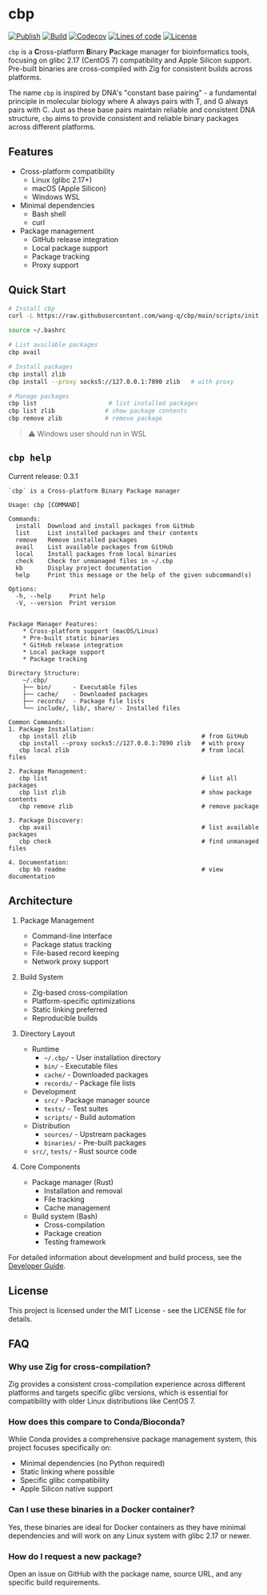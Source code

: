 # cbp

[![Publish](https://github.com/wang-q/cbp/actions/workflows/publish.yml/badge.svg)](https://github.com/wang-q/cbp/actions)
[![Build](https://github.com/wang-q/cbp/actions/workflows/build.yml/badge.svg)](https://github.com/wang-q/cbp/actions)
[![Codecov](https://img.shields.io/codecov/c/github/wang-q/cbp/main.svg)](https://codecov.io/github/wang-q/cbp?branch=main)
[![Lines of code](https://www.aschey.tech/tokei/github/wang-q/cbp)](https://github.com//wang-q/cbp)
[![License](https://img.shields.io/github/license/wang-q/builds)](https://github.com/wang-q/builds/blob/main/LICENSE)

`cbp` is a **C**ross-platform **B**inary **P**ackage manager for bioinformatics tools, focusing on
glibc 2.17 (CentOS 7) compatibility and Apple Silicon support. Pre-built binaries are cross-compiled
with Zig for consistent builds across platforms.

The name `cbp` is inspired by DNA's "constant base pairing" - a fundamental principle in molecular
biology where A always pairs with T, and G always pairs with C. Just as these base pairs maintain
reliable and consistent DNA structure, `cbp` aims to provide consistent and reliable binary packages
across different platforms.

## Features

* Cross-platform compatibility
  - Linux (glibc 2.17+)
  - macOS (Apple Silicon)
  - Windows WSL
* Minimal dependencies
  - Bash shell
  - curl
* Package management
  - GitHub release integration
  - Local package support
  - Package tracking
  - Proxy support

## Quick Start

```bash
# Install cbp
curl -L https://raw.githubusercontent.com/wang-q/cbp/main/scripts/init.sh | bash

source ~/.bashrc

# List available packages
cbp avail

# Install packages
cbp install zlib
cbp install --proxy socks5://127.0.0.1:7890 zlib   # with proxy

# Manage packages
cbp list                    # list installed packages
cbp list zlib              # show package contents
cbp remove zlib            # remove package
```

> ⚠️ Windows user should run in WSL

## `cbp help`

Current release: 0.3.1

```text
`cbp` is a Cross-platform Binary Package manager

Usage: cbp [COMMAND]

Commands:
  install  Download and install packages from GitHub
  list     List installed packages and their contents
  remove   Remove installed packages
  avail    List available packages from GitHub
  local    Install packages from local binaries
  check    Check for unmanaged files in ~/.cbp
  kb       Display project documentation
  help     Print this message or the help of the given subcommand(s)

Options:
  -h, --help     Print help
  -V, --version  Print version


Package Manager Features:
    * Cross-platform support (macOS/Linux)
    * Pre-built static binaries
    * GitHub release integration
    * Local package support
    * Package tracking

Directory Structure:
    ~/.cbp/
    ├── bin/      - Executable files
    ├── cache/    - Downloaded packages
    ├── records/  - Package file lists
    └── include/, lib/, share/ - Installed files

Common Commands:
1. Package Installation:
   cbp install zlib                                   # from GitHub
   cbp install --proxy socks5://127.0.0.1:7890 zlib   # with proxy
   cbp local zlib                                     # from local files

2. Package Management:
   cbp list                                           # list all packages
   cbp list zlib                                      # show package contents
   cbp remove zlib                                    # remove package

3. Package Discovery:
   cbp avail                                          # list available packages
   cbp check                                          # find unmanaged files

4. Documentation:
   cbp kb readme                                      # view documentation

```

## Architecture

1. Package Management
    * Command-line interface
    * Package status tracking
    * File-based record keeping
    * Network proxy support

2. Build System
    * Zig-based cross-compilation
    * Platform-specific optimizations
    * Static linking preferred
    * Reproducible builds

3. Directory Layout
    * Runtime
      - `~/.cbp/`  - User installation directory
      - `bin/`     - Executable files
      - `cache/`   - Downloaded packages
      - `records/` - Package file lists
    * Development
      - `src/`     - Package manager source
      - `tests/`   - Test suites
      - `scripts/` - Build automation
    * Distribution
      - `sources/` - Upstream packages
      - `binaries/` - Pre-built packages
    * `src/`, `tests/` - Rust source code

4. Core Components
    * Package manager (Rust)
      - Installation and removal
      - File tracking
      - Cache management
    * Build system (Bash)
      - Cross-compilation
      - Package creation
      - Testing framework

For detailed information about development and build process, see the [Developer Guide](doc/developer.md).

## License

This project is licensed under the MIT License - see the LICENSE file for details.

## FAQ

### Why use Zig for cross-compilation?

Zig provides a consistent cross-compilation experience across different platforms and targets
specific glibc versions, which is essential for compatibility with older Linux distributions like
CentOS 7.

### How does this compare to Conda/Bioconda?

While Conda provides a comprehensive package management system, this project focuses specifically
on:

- Minimal dependencies (no Python required)
- Static linking where possible
- Specific glibc compatibility
- Apple Silicon native support

### Can I use these binaries in a Docker container?

Yes, these binaries are ideal for Docker containers as they have minimal dependencies and will work
on any Linux system with glibc 2.17 or newer.

### How do I request a new package?

Open an issue on GitHub with the package name, source URL, and any specific build requirements.

